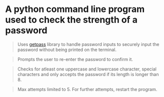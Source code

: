 # A python command line program used to check the strength of a password

> Uses [getpass](https://docs.python.org/3/library/getpass.html) library to handle password inputs to securely input the password without being printed on the terminal.

> Prompts the user to re-enter the password to confirm it.

> Checks for atleast one uppercase and lowercase character, special characters and only accepts the password if its length is longer than 8.

> Max attempts limited to 5. For further attempts, restart the program.

